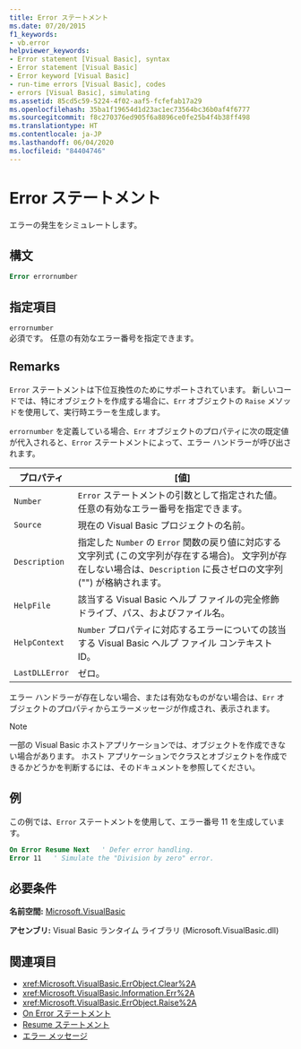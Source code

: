 ```yaml
---
title: Error ステートメント
ms.date: 07/20/2015
f1_keywords:
- vb.error
helpviewer_keywords:
- Error statement [Visual Basic], syntax
- Error statement [Visual Basic]
- Error keyword [Visual Basic]
- run-time errors [Visual Basic], codes
- errors [Visual Basic], simulating
ms.assetid: 85cd5c59-5224-4f02-aaf5-fcfefab17a29
ms.openlocfilehash: 35ba1f19654d1d23ac1ec73564bc36b0af4f6777
ms.sourcegitcommit: f8c270376ed905f6a8896ce0fe25b4f4b38ff498
ms.translationtype: HT
ms.contentlocale: ja-JP
ms.lasthandoff: 06/04/2020
ms.locfileid: "84404746"
---
```

# <a name="error-statement"></a>Error ステートメント
エラーの発生をシミュレートします。  
  
## <a name="syntax"></a>構文  
  
```vb  
Error errornumber  
```  
  
## <a name="parts"></a>指定項目  
 `errornumber`  
 必須です。 任意の有効なエラー番号を指定できます。  
  
## <a name="remarks"></a>Remarks  
 `Error` ステートメントは下位互換性のためにサポートされています。 新しいコードでは、特にオブジェクトを作成する場合に、`Err` オブジェクトの `Raise` メソッドを使用して、実行時エラーを生成します。  
  
 `errornumber` を定義している場合、`Err` オブジェクトのプロパティに次の既定値が代入されると、`Error` ステートメントによって、エラー ハンドラーが呼び出されます。  
  
|プロパティ|[値]|  
|--------------|-----------|  
|`Number`|`Error` ステートメントの引数として指定された値。 任意の有効なエラー番号を指定できます。|  
|`Source`|現在の Visual Basic プロジェクトの名前。|  
|`Description`|指定した `Number` の `Error` 関数の戻り値に対応する文字列式 (この文字列が存在する場合)。 文字列が存在しない場合は、`Description` に長さゼロの文字列 ("") が格納されます。|  
|`HelpFile`|該当する Visual Basic ヘルプ ファイルの完全修飾ドライブ、パス、およびファイル名。|  
|`HelpContext`|`Number` プロパティに対応するエラーについての該当する Visual Basic ヘルプ ファイル コンテキスト ID。|  
|`LastDLLError`|ゼロ。|  
  
 エラー ハンドラーが存在しない場合、または有効なものがない場合は、`Err` オブジェクトのプロパティからエラーメッセージが作成され、表示されます。  
  
> [!NOTE]
> 一部の Visual Basic ホストアプリケーションでは、オブジェクトを作成できない場合があります。 ホスト アプリケーションでクラスとオブジェクトを作成できるかどうかを判断するには、そのドキュメントを参照してください。  
  
## <a name="example"></a>例  
 この例では、`Error` ステートメントを使用して、エラー番号 11 を生成しています。  
  
```vb  
On Error Resume Next   ' Defer error handling.  
Error 11   ' Simulate the "Division by zero" error.  
```  
  
## <a name="requirements"></a>必要条件  
 **名前空間:** [Microsoft.VisualBasic](../runtime-library-members.md)  
  
 **アセンブリ:** Visual Basic ランタイム ライブラリ (Microsoft.VisualBasic.dll)  
  
## <a name="see-also"></a>関連項目

- <xref:Microsoft.VisualBasic.ErrObject.Clear%2A>
- <xref:Microsoft.VisualBasic.Information.Err%2A>
- <xref:Microsoft.VisualBasic.ErrObject.Raise%2A>
- [On Error ステートメント](on-error-statement.md)
- [Resume ステートメント](resume-statement.md)
- [エラー メッセージ](../error-messages/index.md)
